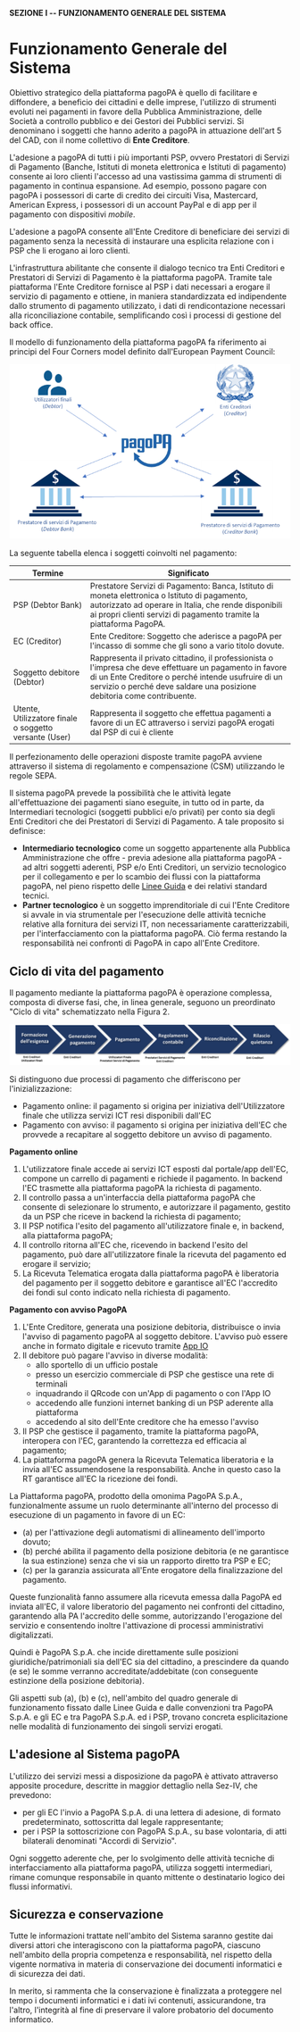 **SEZIONE I -- FUNZIONAMENTO GENERALE DEL SISTEMA**

# Funzionamento Generale del Sistema

Obiettivo strategico della piattaforma pagoPA è quello di facilitare e diffondere, a beneficio dei cittadini e delle imprese, l'utilizzo di strumenti evoluti nei pagamenti in favore della Pubblica Amministrazione, delle Società a controllo pubblico e dei Gestori dei Pubblici servizi. Si denominano i soggetti che hanno aderito a pagoPA in attuazione dell'art 5 del CAD, con il nome collettivo di **Ente Creditore**.

L'adesione a pagoPA di tutti i più importanti PSP, ovvero Prestatori di Servizi di Pagamento (Banche, Istituti di moneta elettronica e Istituti di pagamento) consente ai loro clienti l'accesso ad una vastissima gamma di strumenti di pagamento in continua espansione. Ad esempio, possono pagare con pagoPA i possessori di carte di credito dei circuiti Visa, Mastercard, American Express, i possessori di un account PayPal e di app per il pagamento con dispositivi _mobile_.

L'adesione a pagoPA consente all'Ente Creditore di beneficiare dei servizi di pagamento senza la necessità di instaurare una esplicita relazione con i PSP che li erogano ai loro clienti.

L'infrastruttura abilitante che consente il dialogo tecnico tra Enti Creditori e Prestatori di Servizi di Pagamento è la piattaforma pagoPA. Tramite tale piattaforma l'Ente Creditore fornisce al PSP i dati necessari a erogare il servizio di pagamento e ottiene, in maniera standardizzata ed indipendente dallo strumento di pagamento utilizzato, i dati di rendicontazione necessari alla riconciliazione contabile,  semplificando così i processi di gestione del back office.

Il modello di funzionamento della piattaforma pagoPA fa riferimento ai principi del Four Corners model definito dall'European Payment Council:

![four-corners-model](../images/four_corners_model.png)

La seguente tabella elenca i soggetti coinvolti nel pagamento:

| Termine | Significato |
| ------- | ----------- |
| PSP (Debtor Bank) | Prestatore Servizi di Pagamento: Banca, Istituto di moneta elettronica o Istituto di pagamento, autorizzato ad operare in Italia, che rende disponibili ai propri clienti servizi di pagamento tramite la piattaforma PagoPA. |
| EC (Creditor) | Ente Creditore: Soggetto che aderisce a pagoPA per l'incasso di somme che gli sono a vario titolo dovute. |
| Soggetto debitore (Debtor) | Rappresenta il privato cittadino, il professionista o l'impresa che deve effettuare un pagamento in favore di un Ente Creditore o perché intende usufruire di un servizio o perché deve saldare una posizione debitoria come contribuente. |
| Utente, Utilizzatore finale o soggetto versante (User) | Rappresenta il soggetto che effettua pagamenti a favore di un EC attraverso i servizi pagoPA erogati dal PSP di cui è cliente |

Il perfezionamento delle operazioni disposte tramite pagoPA avviene attraverso il sistema di regolamento e compensazione (CSM) utilizzando le regole SEPA.

Il sistema pagoPA prevede la possibilità che le attività legate all'effettuazione dei pagamenti siano eseguite, in tutto od in parte, da Intermediari tecnologici (soggetti pubblici e/o privati) per conto sia degli Enti Creditori che dei Prestatori di Servizi di Pagamento. A tale proposito si definisce:

* **Intermediario tecnologico** come un soggetto appartenente alla Pubblica Amministrazione che offre - previa adesione alla piattaforma pagoPA - ad altri soggetti aderenti, PSP e/o Enti Creditori, un servizio tecnologico per il collegamento e per lo scambio dei flussi con la piattaforma pagoPA, nel pieno rispetto delle [Linee Guida](https://www.gazzettaufficiale.it/eli/id/2018/07/03/18A04494/sg) e dei relativi standard tecnici.
* **Partner tecnologico** è un soggetto imprenditoriale di cui l'Ente Creditore si avvale in via strumentale per l'esecuzione delle attività tecniche relative alla fornitura dei servizi IT, non necessariamente caratterizzabili, per l'interfacciamento con la piattaforma pagoPA. Ciò ferma restando la responsabilità nei confronti di PagoPA in capo all'Ente Creditore.

## Ciclo di vita del pagamento

Il pagamento mediante la piattaforma pagoPA è operazione complessa, composta di diverse fasi, che, in linea generale, seguono un preordinato "Ciclo di vita" schematizzato nella Figura 2.

![payment_lifecycle](../images/payment_lifecycle.png)

Si distinguono due processi di pagamento che differiscono per l'inizializzazione:

* Pagamento online: il pagamento si origina per iniziativa dell'Utilizzatore finale che utilizza servizi ICT resi disponibili dall'EC
* Pagamento con avviso: il pagamento si origina per iniziativa dell'EC che provvede a recapitare al soggetto debitore un avviso di pagamento.

**Pagamento online**

1. L'utilizzatore finale accede ai servizi ICT esposti dal portale/app dell'EC, compone un carrello di pagamenti e richiede il pagamento. In backend l'EC trasmette alla piattaforma pagoPA la richiesta di pagamento.
2. Il controllo passa a un'interfaccia della piattaforma pagoPA che consente di selezionare lo strumento, e autorizzare il pagamento, gestito da un PSP che riceve in backend la richiesta di pagamento;
3. Il PSP notifica l'esito del pagamento all'utilizzatore finale e, in backend, alla piattaforma pagoPA;
4. Il controllo ritorna all'EC che, ricevendo in backend l'esito del pagamento, può dare all'utilizzatore finale la ricevuta del pagamento ed erogare il servizio;
5. La Ricevuta Telematica erogata dalla piattaforma pagoPA è liberatoria del pagamento per il soggetto debitore e garantisce all'EC l'accredito dei fondi sul conto indicato nella richiesta di pagamento.

**Pagamento con avviso PagoPA**

1. L'Ente Creditore, generata una posizione debitoria, distribuisce o invia l'avviso di pagamento pagoPA al soggetto debitore. L'avviso può essere anche in formato digitale e ricevuto tramite [App IO](https://io.italia.it/)
2. Il debitore può pagare l'avviso in diverse modalità:
	* allo sportello di un ufficio postale
	* presso un esercizio commerciale di PSP che gestisce una rete di terminali
	* inquadrando il QRcode con un'App di pagamento o con l'App IO
	* accedendo alle funzioni internet banking di un PSP aderente alla piattaforma
	* accedendo al sito dell'Ente creditore che ha emesso l'avviso
3. Il PSP che gestisce il pagamento, tramite la piattaforma pagoPA, interopera con l'EC, garantendo la correttezza ed efficacia al pagamento;
4. La piattaforma pagoPA genera la Ricevuta Telematica liberatoria e la invia all'EC assumendosene la responsabilità. Anche in questo caso la RT garantisce all'EC la ricezione dei fondi.


La Piattaforma pagoPA, prodotto della omonima PagoPA S.p.A., funzionalmente assume un ruolo determinante all'interno del processo di esecuzione di un pagamento in favore di un EC:

* (a) per l'attivazione degli automatismi di allineamento dell'importo dovuto;
* (b) perché abilita il pagamento della posizione debitoria (e ne garantisce la sua estinzione) senza che vi sia un rapporto diretto tra PSP e EC;
* (c) per la garanzia assicurata all'Ente erogatore della finalizzazione del pagamento.

Queste funzionalità fanno assumere alla ricevuta emessa dalla PagoPA ed inviata all'EC, il valore liberatorio del pagamento nei confronti del cittadino, garantendo alla PA l'accredito delle somme, autorizzando l'erogazione del servizio e consentendo inoltre l'attivazione di processi amministrativi digitalizzati.

Quindi è PagoPA S.p.A. che incide direttamente sulle posizioni giuridiche/patrimoniali sia dell'EC sia del cittadino, a prescindere da quando (e se) le somme verranno accreditate/addebitate (con conseguente estinzione della posizione debitoria). 

Gli aspetti sub (a), (b) e (c), nell'ambito del quadro generale di funzionamento fissato dalle Linee Guida e dalle convenzioni tra PagoPA S.p.A. e gli EC e tra PagoPA S.p.A. ed i PSP, trovano concreta esplicitazione nelle modalità di funzionamento dei singoli servizi erogati.

## L'adesione al Sistema pagoPA

L'utilizzo dei servizi messi a disposizione da pagoPA è attivato attraverso apposite procedure, descritte in maggior dettaglio nella Sez-IV, che prevedono:

* per gli EC l'invio a PagoPA S.p.A. di una lettera di adesione, di formato predeterminato, sottoscritta dal legale rappresentante;
* per i PSP la sottoscrizione con PagoPA S.p.A., su base volontaria, di atti bilaterali denominati "Accordi di Servizio".

Ogni soggetto aderente che, per lo svolgimento delle attività tecniche di interfacciamento alla piattaforma pagoPA, utilizza soggetti intermediari, rimane comunque responsabile in quanto mittente o destinatario logico dei flussi informativi.

## Sicurezza e conservazione

Tutte le informazioni trattate nell'ambito del Sistema saranno gestite dai diversi attori che interagiscono con la piattaforma pagoPA, ciascuno nell'ambito della propria competenza e responsabilità, nel rispetto della vigente normativa in materia di conservazione dei documenti informatici e di sicurezza dei dati.

In merito, si rammenta che la conservazione è finalizzata a proteggere nel tempo i documenti informatici e i dati ivi contenuti, assicurandone, tra l'altro, l'integrità al fine di preservare il valore probatorio del documento informatico.
